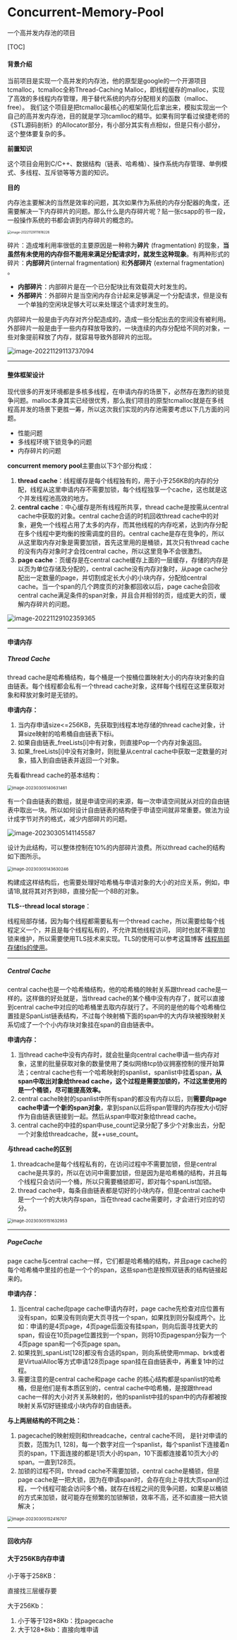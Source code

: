 # Concurrent-Memory-Pool
一个高并发内存池的项目

[TOC]



#### 背景介绍

当前项目是实现一个高并发的内存池，他的原型是google的一个开源项目tcmalloc，tcmalloc全称Thread-Caching Malloc，即线程缓存的malloc，实现了高效的多线程内存管理，用于替代系统的内存分配相关的函数（malloc、free）。
我们这个项目是把tcmalloc最核心的框架简化后拿出来，模拟实现出一个自己的高并发内存池，目的就是学习tcamlloc的精华。如果有同学看过侯捷老师的《STL源码剖析》的Allocator部分，有小部分其实有点相似，但是只有小部分，这个整体要复杂的多。

**前置知识**

这个项目会用到C/C++、数据结构（链表、哈希桶）、操作系统内存管理、单例模式、多线程、互斥锁等等方面的知识。

**目的**

内存池主要解决的当然是效率的问题，其次如果作为系统的内存分配器的角度，还需要解决一下内存碎片的问题。那么什么是内存碎片呢？贴一张csapp的书一段，一般操作系统的书都会讲到内存碎片的概念的。

<img src="http://shixiaozhong.oss-cn-hangzhou.aliyuncs.com/img/image-20221129111616226.png" alt="image-20221129111616226" style="zoom:50%;" />

碎片：造成堆利用率很低的主要原因是一种称为**碎片** (fragmentation) 的现象，**当虽然有未使用的内存但不能用来满足分配请求时，就发生这种现象**。有两种形式的碎片：**内部碎片**(internal fragmentation) 和**外部碎片** (external fragmentation) 。

* **内部碎片**：内部碎片是在一个已分配块比有效载荷大时发生的。
* **外部碎片**：外部碎片是当空闲内存合计起来足够满足一个分配请求，但是没有一个单独的空闲块足够大可以来处理这个请求时发生的。

内部碎片一般是由于内存对齐分配造成的，造成一些分配出去的空间没有被利用。外部碎片一般是由于一些内存释放导致的，一块连续的内存分配给不同的对象，一些对象提前释放了内存，就容易导致外部碎片的出现。

![image-20221129113737094](http://shixiaozhong.oss-cn-hangzhou.aliyuncs.com/img/image-20221129113737094.png)

---

#### 整体框架设计

现代很多的开发环境都是多核多线程，在申请内存的场景下，必然存在激烈的锁竞争问题。malloc本身其实已经很优秀，那么我们项目的原型tcmalloc就是在多线程高并发的场景下更胜一筹，所以这次我们实现的内存池需要考虑以下几方面的问题。

* 性能问题
* 多线程环境下锁竞争的问题
* 内存碎片的问题

**concurrent memory pool**主要由以下3个部分构成：

1. **thread cache**：线程缓存是每个线程独有的，用于小于256KB的内存的分配，线程从这里申请内存不需要加锁，每个线程独享一个cache，这也就是这个并发线程池高效的地方。
2. **central cache**：中心缓存是所有线程所共享，thread cache是按需从central cache中获取的对象。central cache合适的时机回收thread cache中的对象，避免一个线程占用了太多的内存，而其他线程的内存吃紧，达到内存分配在多个线程中更均衡的按需调度的目的。central cache是存在竞争的，所以从这里取内存对象是需要加锁，首先这里用的是桶锁，其次只有thread cache的没有内存对象时才会找central cache，所以这里竞争不会很激烈。
3. **page cache**：页缓存是在central cache缓存上面的一层缓存，存储的内存是以页为单位存储及分配的，central cache没有内存对象时，从page cache分配出一定数量的page，并切割成定长大小的小块内存，分配给central cache。当一个span的几个跨度页的对象都回收以后，page cache会回收central cache满足条件的span对象，并且合并相邻的页，组成更大的页，缓解内存碎片的问题。

![image-20221129102359365](http://shixiaozhong.oss-cn-hangzhou.aliyuncs.com/img/image-20221129102359365.png)

---

#### 申请内存

##### Thread Cache

thread cache是哈希桶结构，每个桶是一个按桶位置映射大小的内存块对象的自由链表。每个线程都会私有一个thread cache对象，这样每个线程在这里获取对象和释放对象时是无锁的。

**申请内存：**

1. 当内存申请size<=256KB，先获取到线程本地存储的thread cache对象，计算size映射的哈希桶自由链表下标i。
2. 如果自由链表_freeLists[i]中有对象，则直接Pop一个内存对象返回。
3. 如果_freeLists[i]中没有对象时，则批量从central cache中获取一定数量的对象，插入到自由链表并返回一个对象。

先看看thread  cache的基本结构：

<img src="http://shixiaozhong.oss-cn-hangzhou.aliyuncs.com/img/image-20230305140631461.png" alt="image-20230305140631461" style="zoom: 67%;" />

有一个自由链表的数组，就是申请空间的来源，每一次申请空间就从对应的自由链表中取出一块。所以如何设计自由链表的结构便于申请空间就非常重要。做法为设计成字节对齐的格式，减少内部碎片的问题。

![image-20230305141145587](http://shixiaozhong.oss-cn-hangzhou.aliyuncs.com/img/image-20230305141145587.png)

设计为此结构，可以整体控制在10%的内部碎片浪费。所以thread cache的结构如下图所示。

<img src="http://shixiaozhong.oss-cn-hangzhou.aliyuncs.com/img/image-20230305143630246.png" alt="image-20230305143630246" style="zoom:67%;" />

构建成这样结构后，也需要处理好哈希桶与申请对象的大小的对应关系，例如，申请1B,就将其对齐到8B，直接分配一个8B的对象。

**TLS--thread local storage**：

线程局部存储，因为每个线程都需要私有一个thread cache，所以需要给每个线程定义一个，并且是每个线程私有的，不允许其他线程访问， 同时也就不需要加锁来维护，所以需要使用TLS技术来实现。TLS的使用可以参考这篇博客 [线程局部存储tls的使用](https://developer.aliyun.com/article/614746)。

---

##### Central Cache

central cache也是一个哈希桶结构，他的哈希桶的映射关系跟thread cache是一样的。这样做的好处就是，当thread cache的某个桶中没有内存了，就可以直接到central cache中对应的哈希桶里去取内存就行了。不同的是他的每个哈希桶位置挂是SpanList链表结构，不过每个映射桶下面的span中的大内存块被按映射关系切成了一个个小内存块对象挂在span的自由链表中。

**申请内存：**

1. 当thread cache中没有内存时，就会批量向central cache申请一些内存对象，这里的批量获取对象的数量使用了类似网络tcp协议拥塞控制的慢开始算法；central cache也有一个哈希映射的spanlist，spanlist中挂着span，**从span中取出对象给thread cache，这个过程是需要加锁的，不过这里使用的是一个桶锁，尽可能提高效率。**
2. central cache映射的spanlist中所有span的都没有内存以后，则**需要向page cache申请一个新的span对象**，拿到span以后将span管理的内存按大小切好作为自由链表链接到一起。然后从span中取对象给thread cache。
3. central cache的中挂的span中use_count记录分配了多少个对象出去，分配一个对象给threadcache，就++use_count。

**与thread cache的区别**

1. threadcache是每个线程私有的，在访问过程中不需要加锁，但是central cache是共享的，所以在访问中需要加锁，但是因为是哈希桶的结构，并且每个线程只会访问一个桶，所以只需要桶锁即可，即对每个spanList加锁。
2. thread cache中，每条自由链表都是切好的小块内存，但是central cache中是一个一个的大块内存span，当在thread cache需要时，才会进行对应的切分。

<img src="http://shixiaozhong.oss-cn-hangzhou.aliyuncs.com/img/image-20230305151632953.png" alt="image-20230305151632953" style="zoom:67%;" />

---

##### PageCache

page cache与central cache一样，它们都是哈希桶的结构，并且page cache的每个哈希桶中里挂的也是一个个的span，这些span也是按照双链表的结构链接起来的。

**申请内存：**

1. 当central cache向page cache申请内存时，page cache先检查对应位置有没有span，如果没有则向更大页寻找一个span，如果找到则分裂成两个。比如：申请的是4页page，4页page后面没有挂span，则向后面寻找更大的span，假设在10页page位置找到一个span，则将10页pagespan分裂为一个4页page span和一个6页page span。
2. 如果找到_spanList[128]都没有合适的span，则向系统使用mmap、brk或者是VirtualAlloc等方式申请128页page span挂在自由链表中，再重复1中的过程。
3. 需要注意的是central cache和page cache 的核心结构都是spanlist的哈希桶，但是他们是有本质区别的，central cache中哈希桶，是按跟thread cache一样的大小对齐关系映射的，他的spanlist中挂的span中的内存都被按映射关系切好链接成小块内存的自由链表。

**与上两层结构的不同之处：**

1. pagecache的映射规则和threadcache，central cache不同， 是针对申请的页数，范围为[1, 128]，每一个数字对应一个spanlist，每个spanlist下连接着n页的span，1下面连接的都是1页大小的span，10下面都连接着10页大小的span。一直到128页。
2. 加锁的过程不同，thread cache不需要加锁，central cache是桶锁，但是page cache是一把大锁，因为在申请span时，会存在向上寻找大页span的过程，一个线程可能会访问多个桶，就存在线程之间的竞争问题，如果是以桶锁的方式来加锁，就可能存在频繁的加锁解锁，效率不高，还不如直接一把大锁解决；

<img src="http://shixiaozhong.oss-cn-hangzhou.aliyuncs.com/img/image-20230305152416707.png" alt="image-20230305152416707" style="zoom:67%;" />

---

#### 回收内存



#### 大于256KB内存申请

小于等于258KB：

直接找三层缓存要

大于256Kb：

1. 小于等于128*8Kb：找pagecache
2. 大于128*8kb：直接向堆申请






